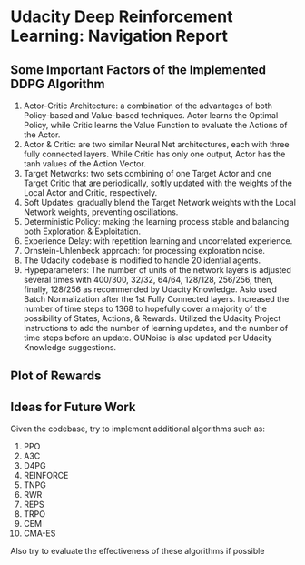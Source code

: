 # Udacity Deep Reinforcement Learning: Navigation Report

## Some Important Factors of the Implemented DDPG Algorithm
  1. Actor-Critic Architecture: a combination of the advantages of both Policy-based and Value-based techniques. Actor learns the Optimal Policy, while Critic learns the Value Function to evaluate the Actions of the Actor.
  2. Actor & Critic: are two similar Neural Net architectures, each with three fully connected layers. While Critic has only one output, Actor has the tanh values of the Action Vector.
  3. Target Networks: two sets combining of one Target Actor and one Target Critic that are periodically, softly updated with the weights of the Local Actor and Critic, respectively. 
  4. Soft Updates: gradually blend the Target Network weights with the Local Network weights, preventing oscillations.
  5. Deterministic Policy: making the learning process stable and balancing both Exploration & Exploitation.
  6. Experience Delay: with repetition learning and uncorrelated experience.
  7. Ornstein-Uhlenbeck approach: for processing exploration noise.
  8. The Udacity codebase is modified to handle 20 idential agents.
  9. Hypeparameters:
       The number of units of the network layers is adjusted several times with 400/300, 32/32, 64/64, 128/128, 256/256, then, finally, 128/256 as recommended by Udacity Knowledge. Aslo used Batch Normalization after the 1st Fully Connected layers.
       Increased the number of time steps to 1368 to hopefully cover a majority of the possibility of States, Actions, & Rewards.
       Utilized the Udacity Project Instructions to add the number of learning updates, and the number of time steps before an update.
       OUNoise is also updated per Udacity Knowledge suggestions.

## Plot of Rewards

## Ideas for Future Work
Given the codebase, try to implement additional algorithms such as:
  1. PPO
  2. A3C
  3. D4PG
  4. REINFORCE
  5. TNPG
  6. RWR
  7. REPS
  8. TRPO
  9. CEM
  10. CMA-ES
      
Also try to evaluate the effectiveness of these algorithms if possible
